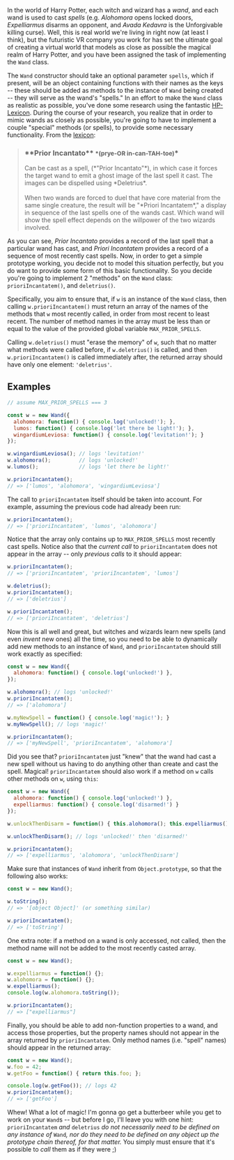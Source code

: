 In the world of Harry Potter, each witch and wizard has a *wand*, and each wand is used to cast *spells* (e.g. *Alohomora* opens locked doors, *Expelliarmus* disarms an opponent, and *Avada Kedavra* is the Unforgivable killing curse). Well, this is real world we're living in right now (at least I think), but the futuristic VR company you work for has set the ultimate goal of creating a virtual world that models as close as possible the magical realm of Harry Potter, and you have been assigned the task of implementing the `Wand` class.

The `Wand` constructor should take an optional parameter `spells`, which if present, will be an object containing functions with their names as the keys -- these should be added as methods to the instance of `Wand` being created -- they will serve as the wand's "spells." In an effort to make the `Wand` class as realistic as possible, you've done some research using the fantastic [HP-Lexicon](http://www.hp-lexicon.org/index-2.html). During the course of your research, you realize that in order to mimic wands as closely as possible, you're going to have to implement a couple "special" methods (or spells), to provide some necessary functionality. From the [lexicon](http://www.hp-lexicon.org/magic/spells/spells_p.html#prior_incantato):

><h3>**Prior Incantato** <small>*(prye-OR in-can-TAH-toe)</small>*</h3>Can be cast as a spell, (*"Prior Incantato"*), in which case it forces the target wand to emit a ghost image of the last spell it cast. The images can be dispelled using *Deletrius*.<br/><br/>When two wands are forced to duel that have core material from the same single creature, the result will be "*Priori Incantatem*," a display in sequence of the last spells one of the wands cast. Which wand will show the spell effect depends on the willpower of the two wizards involved.

As you can see, *Prior Incantato* provides a record of the last spell that a particular wand has cast, and *Priori Incantatem* provides a record of a sequence of most recently cast spells. Now, in order to get a simple prototype working, you decide not to model this situation perfectly, but you do want to provide some form of this basic functionality. So you decide you're going to implement 2 "methods" on the `Wand` class: `prioriIncantatem()`, and `deletrius()`.

Specifically, you aim to ensure that, if `w` is an instance of the `Wand` class, then calling `w.prioriIncantatem()` must return an array of the names of the methods that `w` most recently called, in order from most recent to least recent. The number of method names in the array must be less than or equal to the value of the provided global variable `MAX_PRIOR_SPELLS`.

Calling `w.deletrius()` must "erase the memory" of `w`, such that no matter what methods were called before, if `w.deletrius()` is called, and then `w.prioriIncantatem()` is called immediately after, the returned array should have only one element: `'deletrius'`.

<h2>Examples</h2>

```javascript
// assume MAX_PRIOR_SPELLS === 3

const w = new Wand({
  alohomora: function() { console.log('unlocked!'); },
  lumos: function() { console.log('let there be light!'); },
  wingardiumLeviosa: function() { console.log('levitation!'); }
});

w.wingardiumLeviosa(); // logs 'levitation!'
w.alohomora();         // logs 'unlocked!'
w.lumos();             // logs 'let there be light!'

w.prioriIncantatem();
// => ['lumos', 'alohomora', 'wingardiumLeviosa']
```

The call to `prioriIncantatem` itself should be taken into account. For example, assuming the previous code had already been run:

```javascript
w.prioriIncantatem();
// => ['prioriIncantatem', 'lumos', 'alohomora']
```

Notice that the array only contains up to `MAX_PRIOR_SPELLS` most recently cast spells. Notice also that the *current call* to `prioriIncantatem` does not appear in the array -- only *previous calls* to it should appear:

```javascript
w.prioriIncantatem();
// => ['prioriIncantatem', 'prioriIncantatem', 'lumos']

w.deletrius();
w.prioriIncantatem();
// => ['deletrius']

w.prioriIncantatem();
// => ['prioriIncantatem', 'deletrius']
```

Now this is all well and great, but witches and wizards learn new spells (and even *invent* new ones) all the time, so you need to be able to dynamically add new methods to an instance of `Wand`, and `prioriIncantatem` should still work exactly as specified:

```javascript
const w = new Wand({
  alohomora: function() { console.log('unlocked!') },
});

w.alohomora(); // logs 'unlocked!'
w.prioriIncantatem();
// => ['alohomora']

w.myNewSpell = function() { console.log('magic!'); }
w.myNewSpell(); // logs 'magic!'

w.prioriIncantatem();
// => ['myNewSpell', 'prioriIncantatem', 'alohomora']
```

Did you see that? `prioriIncantatem` just "knew" that the wand had cast a new spell without us having to do anything other than create and cast the spell. Magical! `prioriIncantatem` should also work if a method on `w` calls other methods on `w`, using `this`:

```javascript
const w = new Wand({
  alohomora: function() { console.log('unlocked!') },
  expelliarmus: function() { console.log('disarmed!') }
});

w.unlockThenDisarm = function() { this.alohomora(); this.expelliarmus(); };

w.unlockThenDisarm(); // logs 'unlocked!' then 'disarmed!'

w.prioriIncantatem();
// => ['expelliarmus', 'alohomora', 'unlockThenDisarm']
```

Make sure that instances of `Wand` inherit from `Object.prototype`, so that the following also works:

```javascript
const w = new Wand();

w.toString();
// => '[object Object]' (or something similar)

w.prioriIncantatem();
// => ['toString']
```

One extra note: if a method on a wand is only accessed, not called, then the method name will not be added to the most recently casted array.

```javascript
const w = new Wand();

w.expelliarmus = function() {};
w.alohomora = function() {};
w.expelliarmus();
console.log(w.alohomora.toString());

w.prioriIncantatem();
// => ["expelliarmus"]
```

Finally, you should be able to add non-function properties to a wand, and access those properties, but the property names should not appear in the array returned by `prioriIncantatem`. Only method names (i.e. "spell" names) should appear in the returned array:

```javascript
const w = new Wand();
w.foo = 42;
w.getFoo = function() { return this.foo; };

console.log(w.getFoo()); // logs 42
w.prioriIncantatem();
// => ['getFoo']
```

Whew! What a lot of magic! I'm gonna go get a butterbeer while you get to work on your `Wand`s -- but before I go, I'll leave you with one hint: `prioriIncantatem` *and* `deletrius` *do not necessarily need to be defined on any instance of* `Wand`*, nor do they need to be defined on any object up the prototype chain thereof, for that matter.* You simply must ensure that it's possible to *call* them as if they were ;)

